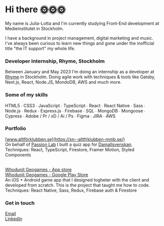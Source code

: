 # Hi there 🌞🌞🌞

My name is Julia-Lotta and I'm currently studying Front-End development at Medieinstitutet in Stockholm.

I have a background in project management, digital marketing and music. I've always been curious to learn new things and gone under the inofficial title "the IT support" my whole life.

### Developer Internship, Rhyme, Stockholm
Between January and May 2023 I'm doing an internship as a developer at [Rhyme](https://rhymesthlm.se/) in Stockholm. Doing agile work with techniques & tools like Gatsby, Next.js, React, Node.JS, MondoDB, AWS and much more.

### Some of my skills
HTML5 ∙ CSS3 ∙ JavaScript ∙ TypeScript ∙ React ∙ React Native ∙ Sass ∙ Node.js ∙ Redux ∙ Express.js ∙ Firebase ∙ SQL ∙ MongoDB ∙ Mongoose ∙ Cypress ∙ Adobe / Pr / xD / Ai / Ps ∙ Figma ∙ JIRA ∙ AWS

### Portfolio
[www.alltförklubben.se](https://xn--alltfrklubben-mmb.se/)<br>
On behalf of [Passion Lab](https://passionlab.se/) I built a quiz app for [Damallsvenskan](https://www.obosdamallsvenskan.se/). <br>
Techniques: React, TypeScript, Firestore, Framer Motion, Styled Components <br><br>

[Whodunit Geogames - App store](https://apps.apple.com/us/app/whodunit-geogames/id1623048354) <br>
[Whodunit Geogames - Google Play Store](https://play.google.com/store/apps/details?id=whodunit.geogames.app) <br>
An iOS + Android game app that I designed togheter with the client and developed from scratch. This is the project that taught me how to code. <br>
Techniques: React Native, Sass, Redux, Firebase auth & Firestore<br>

### Get in touch

[Email](mailto:julia-lotta@tingloef.se) <br>
[LinkedIn](https://www.linkedin.com/in/julialottatinglof) <br>

